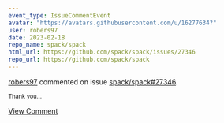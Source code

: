 ```yaml
---
event_type: IssueCommentEvent
avatar: "https://avatars.githubusercontent.com/u/16277634?"
user: robers97
date: 2023-02-18
repo_name: spack/spack
html_url: https://github.com/spack/spack/issues/27346
repo_url: https://github.com/spack/spack
---
```


<a href='https://github.com/robers97' target='_blank'>robers97</a> commented on issue <a href='https://github.com/spack/spack/issues/27346' target='_blank'>spack/spack#27346</a>.

<small>Thank you...</small>

<a href='https://github.com/spack/spack/issues/27346' target='_blank'>View Comment</a>